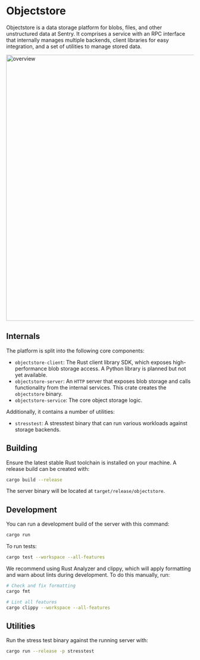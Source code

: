 # Objectstore

Objectstore is a data storage platform for blobs, files, and other unstructured
data at Sentry. It comprises a service with an RPC interface that internally
manages multiple backends, client libraries for easy integration, and a set of
utilities to manage stored data.

<img width="531" height="716" alt="overview" src="https://github.com/user-attachments/assets/e9a4df55-591c-495f-b2a6-60d76d49958e" />

## Internals

The platform is split into the following core components:

- `objectstore-client`: The Rust client library SDK, which exposes high-performance blob
  storage access. A Python library is planned but not yet available.
- `objectstore-server`: An `HTTP` server that exposes blob storage and calls
  functionality from the internal services. This crate creates the `objectstore`
  binary.
- `objectstore-service`: The core object storage logic.

Additionally, it contains a number of utilities:

- `stresstest`: A stresstest binary that can run various workloads against
  storage backends.

## Building

Ensure the latest stable Rust toolchain is installed on your machine. A release
build can be created with:

```sh
cargo build --release
```

The server binary will be located at `target/release/objectstore`.

## Development

You can run a development build of the server with this command:

```sh
cargo run
```

To run tests:

```sh
cargo test --workspace --all-features
```

We recommend using Rust Analyzer and clippy, which will apply formatting and
warn about lints during development. To do this manually, run:

```sh
# Check and fix formatting
cargo fmt

# Lint all features
cargo clippy --workspace --all-features
```

## Utilities

Run the stress test binary against the running server with:

```sh
cargo run --release -p stresstest
```
